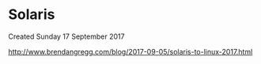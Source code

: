 # Solaris
Created Sunday 17 September 2017

<http://www.brendangregg.com/blog/2017-09-05/solaris-to-linux-2017.html>

